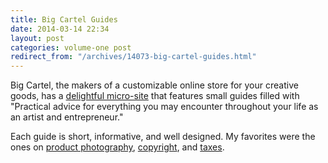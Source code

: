 ```yaml
---
title: Big Cartel Guides
date: 2014-03-14 22:34
layout: post
categories: volume-one post
redirect_from: "/archives/14073-big-cartel-guides.html"
---
```



Big Cartel, the makers of a customizable online store for your creative goods, has a [delightful micro-site](http://guides.bigcartel.com) that features small guides filled with "Practical advice for everything you may encounter throughout your life as an artist and entrepreneur."

Each guide is short, informative, and well designed. My favorites were the ones on [product photography](http://guides.bigcartel.com/product-photography/), [copyright](http://guides.bigcartel.com/copyright), and [taxes](http://guides.bigcartel.com/taxes/). 
